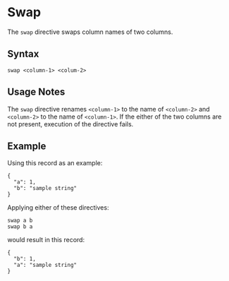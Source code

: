 # Swap

The `swap` directive swaps column names of two columns.


## Syntax
```
swap <column-1> <colum-2>
```

## Usage Notes

The `swap` directive renames `<column-1>` to the name of `<column-2>` and `<column-2>` to
the name of `<column-1>`. If the either of the two columns are not present, execution of
the directive fails.


## Example

Using this record as an example:
```
{
  "a": 1,
  "b": "sample string"
}
```

Applying either of these directives:
```
swap a b
swap b a
```

would result in this record:
```
{
  "b": 1,
  "a": "sample string"
}
```
